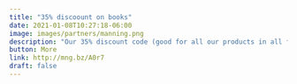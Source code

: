 ```yaml
---
title: "35% discoount on books"
date: 2021-01-08T10:27:18-06:00
image: images/partners/manning.png
description: "Our 35% discount code (good for all our products in all formats) with the code: ctwistioconf21"
button: More
link: http://mng.bz/A0r7
draft: false
---
```

